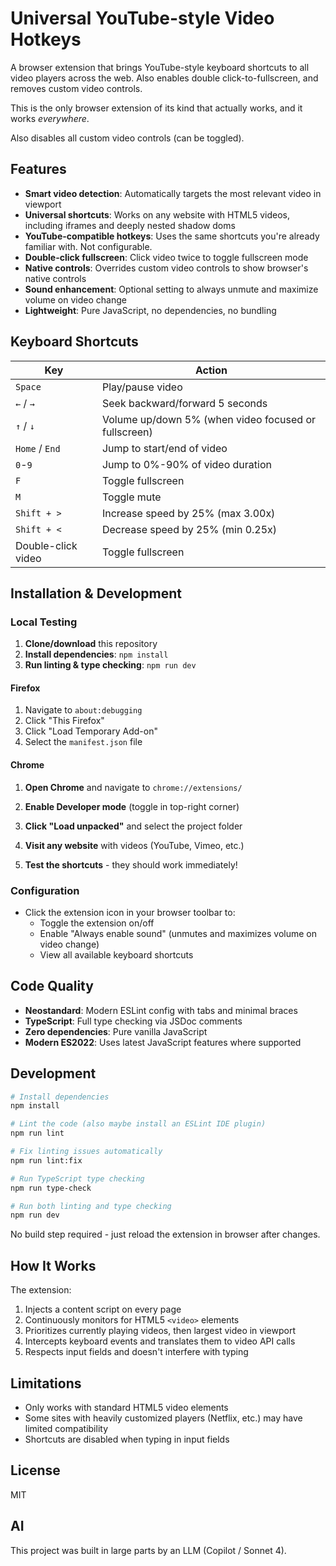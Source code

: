 # Universal YouTube-style Video Hotkeys

A browser extension that brings YouTube-style keyboard shortcuts to all video players across the web. Also enables double click-to-fullscreen, and removes custom video controls.

This is the only browser extension of its kind that actually works, and it works *everywhere*.

Also disables all custom video controls (can be toggled).

## Features

- **Smart video detection**: Automatically targets the most relevant video in viewport
- **Universal shortcuts**: Works on any website with HTML5 videos, including iframes and deeply nested shadow doms
- **YouTube-compatible hotkeys**: Uses the same shortcuts you're already familiar with. Not configurable.
- **Double-click fullscreen**: Click video twice to toggle fullscreen mode
- **Native controls**: Overrides custom video controls to show browser's native controls
- **Sound enhancement**: Optional setting to always unmute and maximize volume on video change
- **Lightweight**: Pure JavaScript, no dependencies, no bundling

## Keyboard Shortcuts

| Key | Action |
|-----|--------|
| `Space` | Play/pause video |
| `←` / `→` | Seek backward/forward 5 seconds |
| `↑` / `↓` | Volume up/down 5% (when video focused or fullscreen) |
| `Home` / `End` | Jump to start/end of video |
| `0`-`9` | Jump to 0%-90% of video duration |
| `F` | Toggle fullscreen |
| `M` | Toggle mute |
| `Shift + >` | Increase speed by 25% (max 3.00x) |
| `Shift + <` | Decrease speed by 25% (min 0.25x) |
| Double-click video | Toggle fullscreen |

## Installation & Development

### Local Testing

1. **Clone/download** this repository
2. **Install dependencies**: `npm install`
3. **Run linting & type checking**: `npm run dev`

#### Firefox
1. Navigate to `about:debugging`
2. Click "This Firefox"
3. Click "Load Temporary Add-on"
4. Select the `manifest.json` file

#### Chrome
1. **Open Chrome** and navigate to `chrome://extensions/`
2. **Enable Developer mode** (toggle in top-right corner)
3. **Click "Load unpacked"** and select the project folder

5. **Visit any website** with videos (YouTube, Vimeo, etc.)
6. **Test the shortcuts** - they should work immediately!

### Configuration

- Click the extension icon in your browser toolbar to:
  - Toggle the extension on/off
  - Enable "Always enable sound" (unmutes and maximizes volume on video change)
  - View all available keyboard shortcuts

## Code Quality

- **Neostandard**: Modern ESLint config with tabs and minimal braces
- **TypeScript**: Full type checking via JSDoc comments
- **Zero dependencies**: Pure vanilla JavaScript
- **Modern ES2022**: Uses latest JavaScript features where supported

## Development

```bash
# Install dependencies
npm install

# Lint the code (also maybe install an ESLint IDE plugin)
npm run lint

# Fix linting issues automatically
npm run lint:fix

# Run TypeScript type checking
npm run type-check

# Run both linting and type checking
npm run dev
```

No build step required - just reload the extension in browser after changes.

## How It Works

The extension:
1. Injects a content script on every page
2. Continuously monitors for HTML5 `<video>` elements
3. Prioritizes currently playing videos, then largest video in viewport
4. Intercepts keyboard events and translates them to video API calls
5. Respects input fields and doesn't interfere with typing

## Limitations

- Only works with standard HTML5 video elements
- Some sites with heavily customized players (Netflix, etc.) may have limited compatibility
- Shortcuts are disabled when typing in input fields

## License

MIT

## AI

This project was built in large parts by an LLM (Copilot / Sonnet 4).